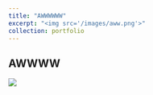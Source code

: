```yaml
---
title: "AWWWWWW"
excerpt: "<img src='/images/aww.png'>"
collection: portfolio
---
```


## AWWWW

<img src='/images/aww.png'>